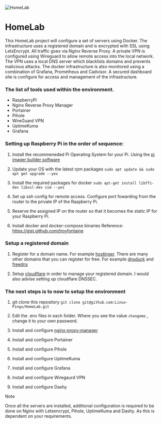 ![HomeLab](https://www.raspberrypi.org/app/uploads/2020/06/cropped-raspberrry_pi_logo-100x100.png) 
# HomeLab

This HomeLab project will configure a set of servers using Docker. The infrastructure uses a registered domain and is encrypted with SSL using LetsEncrypt. All traffic goes via Nginx Reverse Proxy. A private VPN is configured using Wireguard to allow remote access into the local network. The VPN uses a local DNS server which blacklists domains and prevents malicious attacks. The docker infrastructure is also monitored using a combination of Grafana, Prometheus and Cadvisor. A secured dashboard site is configure for access and management of the infrastructure. 

### The list of tools used within the environment.
- RaspberryPi
- Nginx Reverse Proxy Manager
- Portainer
- Pihole
- WireGuard VPN 
- UptimeKuma
- Grafana

### Setting up Raspberry Pi in the order of sequence:

1. Install the recommeneded Pi Operating System for your Pi. Using the [pi imager builder software](https://www.raspberrypi.com/news/raspberry-pi-imager-imaging-utility/) 

1. Update your OS with the latest rpm packages
```sudo apt update && sudo apt get upgrade --yes```

1. Install the required packages for docker
```sudo apt-get install libffi-dev libssl-dev vim --yes```

1. Set up ssh config for remote access. Configure port fowarding from the router to the private IP of the Raspberry Pi.

1. Reserve the assigned IP on the router so that it becomes the static IP for your Raspberry Pi.

1. Install docker and docker-compose binaries
   Reference: https://gist.github.com/troyfontaine

### Setup a registered domain

1. Register for a domain name. For example [hostinger](https://www.hostinger.com/). There are many other domains that you can register for free. For example [dnsduck](https://www.duckdns.org/) and [freedns](https://freedns.afraid.org/)

1. Setup [cloudflare](https://www.cloudflare.com/) in order to manage your registered domain. I would also advise setting up cloudflare DNSSEC.

### The next steps is to now to setup the environment

1. git clone this repository
```git clone git@github.com:Linux-Pingu/HomeLab.git```

1. Edit the .env files in each folder. Where you see the value ```changeme``` , change it to your own password.
   
1. Install and configure [nginx-proxy-manager](https://github.com/Linux-Pingu/HomeLab/tree/main/nginx)

1. Install and configure Portainer

1. Install and configure Pihole

1. Install and configure UptimeKuma
   
1. Install and configure Grafana
   
1. Install and configure Wiregaurd VPN

1. Install and configure Dashy

> [!NOTE]
> Once all the servers are installed, additional configuration is required to be done on Nginx with Letsencrypt, Pihole, UptimeKuma and Dashy. As this is dependent on your requirements.

